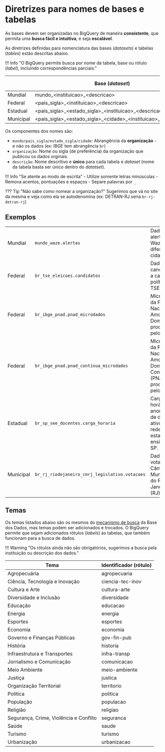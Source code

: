 # Diretrizes para nomes de bases e tabelas

As bases devem ser organizadas no BigQuery de maneira **consistente**, que
permita uma **busca fácil e intuitiva**, e seja **escalável**.

As diretrizes definidas para nomenclatura das bases (*datasets*) e
tabelas (*tables*) estão descritas abaixo.

!!! Info "O BigQuery permite busca por nome da tabela, base ou rótulo (*label*), incluindo correspondências parciais."

|           | Base (*dataset*)                         | Tabela (*table*)                |
|-----------|----------------------------------------------|---------------------------------|
| Mundial   | mundo_<instituicao\>_<descricao\>                         | <descricao\>                    |
| Federal   | <pais_sigla\>\_<instituicao\>_<descricao\>                         | <descricao\>                    |
| Estadual  | <pais_sigla\>\_<estado_sigla\>\_<instituicao\>_<descricao\>             | <descricao\>                    |
| Municipal | <pais_sigla\>\_<estado_sigla\>\_<cidade\>\_<instituicao\>_<descricao\>   | <descricao\>                   |

Os componentes dos nomes são:

- `mundo/pais_sigla/estado_sigla/cidade`: Abrangência da **organização** - e não os dados (ex: IBGE tem abrangência `br`)
- `organização`: Nome ou sigla (de preferência) da organização que publicou os dados orginais.
- `descrição`: Nome descritivo e **único** para cada tabela e *dataset* (nome da tabela basta ser único dentro do *datatset*).

!!! Info "Se atente ao modo de escrita"
    - Utilize somente letras minúsculas
    - Remova acentos, pontuações e espaços
    - Separe palavras por `_`

??? Tip "Não sabe como nomear a organização?"
    Sugerimos que vá no site da mesma e veja como ela se autodenomina (ex: DETRAN-RJ seria `br-rj-detran-rj`)

## Exemplos

|           |                                           |                                                     |
|-----------|-------------------------------------------|-----------------------------------------------------|
| Mundial   | `mundo_waze.alertas`                      | Dados de alertas do Waze de diferentes cidades.    |
| Federal   | `br_tse_eleicoes.candidatos`              | Dados de candidatos a cargos políticos do TSE.      |
| Federal   | `br_ibge_pnad.pnad_microdados`            | Microdados da Pesquisa Nacional por Amostra de Domicílios produzidos pelo IBGE. |
| Federal   | `br_ibge_pnad.pnad_contínua_microdados`   | Microdados da Pesquisa Nacional por Amostra de Domicílios Contínua (PNAD-C) produzidos pelo IBGE. |
| Estadual  | `br_sp_see_docentes.carga_horaria`        | Carga horária anonimizado de docentes ativos da rede estadual de ensino de SP. |
| Municipal | `br_rj_riodejaneiro_cmrj_legislativo.votacoes` | Dados de votação da Câmara Municipal do Rio de Janeiro (RJ). |

## Temas

Os temas listados abaixo são os mesmos do [mecanismo de busca](https://basedosdados.org/group) da Base dos Dados, mas temas podem ser adicionados e trocados. O BigQuery permite que sejam adicionados rótulos (*labels*) às tabelas, que também funcionam para a busca de dados.

!!! Warning "Os rótulos ainda não são obrigatórios, sugerimos a busca pela instituição ou descrição dos dados."

| Tema                                     | Identificador (rótulo)    |
|------------------------------------------|------------------|
| Agropecuária                             | agropecuaria     |
| Ciência, Tecnologia e Inovação           | ciencia-tec-inov |
| Cultura e Arte                           | cultura-arte     |
| Diversidade e Inclusão                   | diversidade      |
| Educação                                 | educacao         |
| Energia                                  | energia          |
| Esportes                                 | esportes         |
| Economia                                 | economia         |
| Governo e Finanças Públicas              | gov-fin-pub      |
| História                                 | historia         |
| Infraestrutura e Transportes             | infra-transp     |
| Jornalismo e Comunicação                 | comunicacao      |
| Meio Ambiente                            | meio-ambiente    |
| Justiça                                  | justica          |
| Organização Territorial                  | territorio       |
| Política                                 | politica         |
| População                                | populacao        |
| Religião                                 | religiao         |
| Segurança, Crime, Violência e Conflito   | seguranca        |
| Saúde                                    | saude            |
| Turismo                                  | turismo          |
| Urbanização                              | urbanizacao      |
